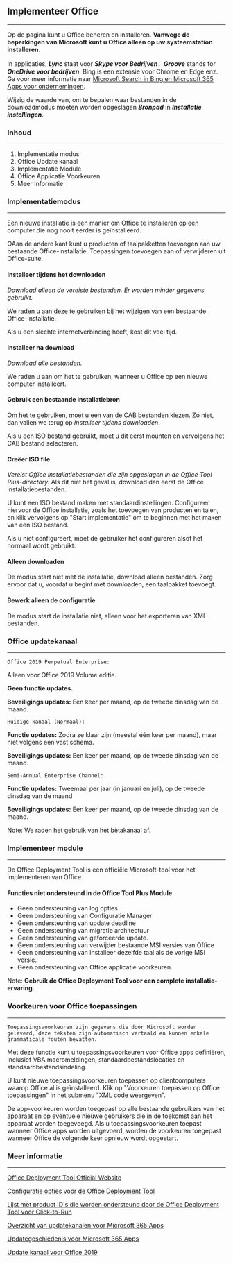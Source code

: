 ## Implementeer Office

---

Op de pagina kunt u Office beheren en installeren. **Vanwege de beperkingen van Microsoft kunt u Office alleen op uw systeemstation installeren.**

In applicaties, ***Lync*** staat voor ***Skype voor Bedrijven***，***Groove*** stands for ***OneDrive voor bedrijven***. Bing is een extensie voor Chrome en Edge enz. Ga voor meer informatie naar [Microsoft Search in Bing en Microsoft 365 Apps voor ondernemingen](https://docs.microsoft.com/nl-nl/deployoffice/microsoft-search-bing).

Wijzig de waarde van, om te bepalen waar bestanden in de downloadmodus moeten worden opgeslagen  ***Bronpad*** in ***Installatie instellingen***.

### Inhoud

---

1. Implementatie modus
2. Office Update kanaal
3. Implementatie Module
4. Office Applicatie Voorkeuren
5. Meer Informatie

### Implementatiemodus

---

Een nieuwe installatie is een manier om Office te installeren op een computer die nog nooit eerder is geïnstalleerd.

OAan de andere kant kunt u producten of taalpakketten toevoegen aan uw bestaande Office-installatie. Toepassingen toevoegen aan of verwijderen uit Office-suite.

#### Installeer tijdens het downloaden

*Download alleen de vereiste bestanden. Er worden minder gegevens gebruikt.*

We raden u aan deze te gebruiken bij het wijzigen van een bestaande Office-installatie.

Als u een slechte internetverbinding heeft, kost dit veel tijd.

#### Installeer na download

*Download alle bestanden.*

We raden u aan om het te gebruiken, wanneer u Office op een nieuwe computer installeert.

#### Gebruik een bestaande installatiebron

Om het te gebruiken, moet u een van de CAB bestanden kiezen. Zo niet, dan vallen we terug op *Installeer tijdens downloaden*.

Als u een ISO bestand gebruikt, moet u dit eerst mounten en vervolgens het CAB bestand selecteren.

#### Creëer ISO file

*Vereist Office installatiebestanden die zijn opgeslagen in de Office Tool Plus-directory.* Als dit niet het geval is, download dan eerst de Office installatiebestanden.

U kunt een ISO bestand maken met standaardinstellingen. Configureer hiervoor de Office installatie, zoals het toevoegen van producten en talen, en klik vervolgens op "Start implementatie" om te beginnen met het maken van een ISO bestand.

Als u niet configureert, moet de gebruiker het configureren alsof het normaal wordt gebruikt.

#### Alleen downloaden

De modus start niet met de installatie, download alleen bestanden. Zorg ervoor dat u, voordat u begint met downloaden, een taalpakket toevoegt.

#### Bewerk alleen de configuratie

De modus start de installatie niet, alleen voor het exporteren van XML-bestanden.

### Office updatekanaal

---

`Office 2019 Perpetual Enterprise:`

Alleen voor Office 2019 Volume editie.

**Geen functie updates.**

**Beveiligings updates:** Een keer per maand, op de tweede dinsdag van de maand.

`Huidige kanaal (Normaal):`

**Functie updates:** Zodra ze klaar zijn (meestal één keer per maand), maar niet volgens een vast schema.

**Beveiligings updates:** Een keer per maand, op de tweede dinsdag van de maand.

`Semi-Annual Enterprise Channel:`

**Functie updates:** Tweemaal per jaar (in januari en juli), op de tweede dinsdag van de maand

**Beveiligings updates:** Een keer per maand, op de tweede dinsdag van de maand.

Note: We raden het gebruik van het bètakanaal af.

### Implementeer module

---

De Office Deployment Tool is een officiële Microsoft-tool voor het implementeren van Office.

#### Functies niet ondersteund in de Office Tool Plus Module

- Geen ondersteuning van log opties
- Geen ondersteuning van Configuratie Manager
- Geen ondersteuning van update deadline
- Geen ondersteuning van migratie architectuur
- Geen ondersteuning van geforceerde update.
- Geen ondersteuning van verwijder bestaande MSI versies van Office
- Geen ondersteuning van installeer dezelfde taal als de vorige MSI versie.
- Geen ondersteuning van Office applicatie voorkeuren.

Note: **Gebruik de Office Deployment Tool voor een complete installatie-ervaring.**

### Voorkeuren voor Office toepassingen

---

`Toepassingsvoorkeuren zijn gegevens die door Microsoft worden geleverd, deze teksten zijn automatisch vertaald en kunnen enkele grammaticale fouten bevatten.`

Met deze functie kunt u toepassingsvoorkeuren voor Office apps definiëren, inclusief VBA macromeldingen, standaardbestandslocaties en standaardbestandsindeling.

U kunt nieuwe toepassingsvoorkeuren toepassen op clientcomputers waarop Office al is geïnstalleerd. Klik op "Voorkeuren toepassen op Office toepassingen" in het submenu "XML code weergeven".

De app-voorkeuren worden toegepast op alle bestaande gebruikers van het apparaat en op eventuele nieuwe gebruikers die in de toekomst aan het apparaat worden toegevoegd. Als u toepassingsvoorkeuren toepast wanneer Office apps worden uitgevoerd, worden de voorkeuren toegepast wanneer Office de volgende keer opnieuw wordt opgestart.

### Meer informatie

---

[Office Deployment Tool Official Website](https://aka.ms/ODT)

[Configuratie opties voor de Office Deployment Tool](https://docs.microsoft.com/nl-nl/DeployOffice/configuration-options-for-the-office-2016-deployment-tool)

[Lijst met product ID's die worden ondersteund door de Office Deployment Tool voor Click-to-Run](https://docs.microsoft.com/nl-nl/office365/troubleshoot/installation/product-ids-supported-office-deployment-click-to-run)

[Overzicht van updatekanalen voor Microsoft 365 Apps](https://docs.microsoft.com/nl-nl/deployoffice/overview-update-channels)

[Updategeschiedenis voor Microsoft 365 Apps](https://docs.microsoft.com/nl-nl/officeupdates/update-history-microsoft365-apps-by-date)

[Update kanaal voor Office 2019](https://docs.microsoft.com/nl-nl/DeployOffice/office2019/update#update-channel-for-office-2019)
